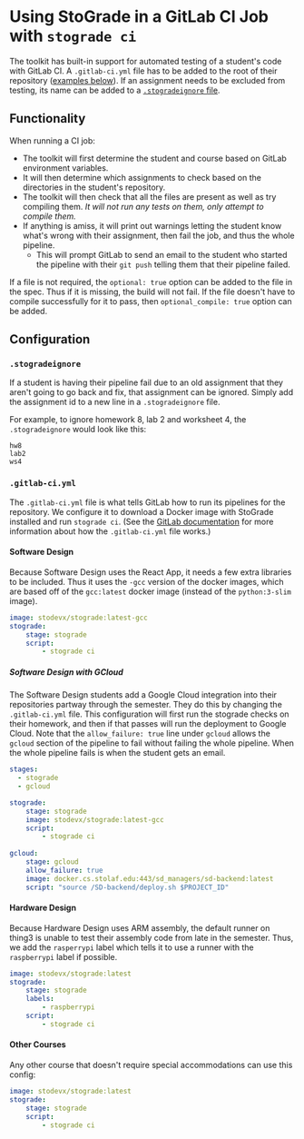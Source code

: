 # Using StoGrade in a GitLab CI Job with `stograde ci`

The toolkit has built-in support for automated testing of a student's code with GitLab CI.
A `.gitlab-ci.yml` file has to be added to the root of their repository ([examples below](#gitlab-ciyml)).
If an assignment needs to be excluded from testing, its name can be added to a [`.stogradeignore` file](#stogradeignore).

## Functionality

When running a CI job:
- The toolkit will first determine the student and course based on GitLab environment variables.
- It will then determine which assignments to check based on the directories in the student's repository.
- The toolkit will then check that all the files are present as well as try compiling them.
*It will not run any tests on them, only attempt to compile them.*
- If anything is amiss, it will print out warnings letting the student know what's wrong with their assignment, then fail the job, and thus the whole pipeline.
  - This will prompt GitLab to send an email to the student who started the pipeline with their `git push` telling them that their pipeline failed.

If a file is not required, the `optional: true` option can be added to the file in the spec.
Thus if it is missing, the build will not fail.
If the file doesn't have to compile successfully for it to pass, then `optional_compile: true` option can be added.

## Configuration

### `.stogradeignore`

If a student is having their pipeline fail due to an old assignment that they aren't going to go back and fix, that assignment can be ignored.
Simply add the assignment id to a new line in a `.stogradeignore` file.

For example, to ignore homework 8, lab 2 and worksheet 4, the `.stogradeignore` would look like this:

```
hw8
lab2
ws4
```

### `.gitlab-ci.yml`

The `.gitlab-ci.yml` file is what tells GitLab how to run its pipelines for the repository.
We configure it to download a Docker image with StoGrade installed and run `stograde ci`.
(See the [GitLab documentation](https://docs.gitlab.com/ee/ci/yaml/) for more information about how the `.gitlab-ci.yml` file works.)

#### Software Design

Because Software Design uses the React App, it needs a few extra libraries to be included.
Thus it uses the `-gcc` version of the docker images, which are based off of the `gcc:latest` docker image (instead of the `python:3-slim` image).

```yaml
image: stodevx/stograde:latest-gcc
stograde:
    stage: stograde
    script:
        - stograde ci
```

##### Software Design with GCloud

The Software Design students add a Google Cloud integration into their repositories partway through the semester.
They do this by changing the `.gitlab-ci.yml` file.
This configuration will first run the stograde checks on their homework, and then if that passes will run the deployment to Google Cloud.
Note that the `allow_failure: true` line under `gcloud` allows the `gcloud` section of the pipeline to fail without failing the whole pipeline.
When the whole pipeline fails is when the student gets an email.

```yaml
stages:
  - stograde
  - gcloud

stograde:
    stage: stograde
    image: stodevx/stograde:latest-gcc
    script:
        - stograde ci
        
gcloud:
    stage: gcloud
    allow_failure: true
    image: docker.cs.stolaf.edu:443/sd_managers/sd-backend:latest
    script: "source /SD-backend/deploy.sh $PROJECT_ID"
```

#### Hardware Design

Because Hardware Design uses ARM assembly, the default runner on thing3 is unable to test their assembly code from late in the semester.
Thus, we add the `rasperrypi` label which tells it to use a runner with the `raspberrypi` label if possible.

```yaml
image: stodevx/stograde:latest
stograde:
    stage: stograde
    labels:
        - raspberrypi 
    script:
        - stograde ci
``` 

#### Other Courses

Any other course that doesn't require special accommodations can use this config:

```yaml
image: stodevx/stograde:latest
stograde:
    stage: stograde
    script:
        - stograde ci
```
